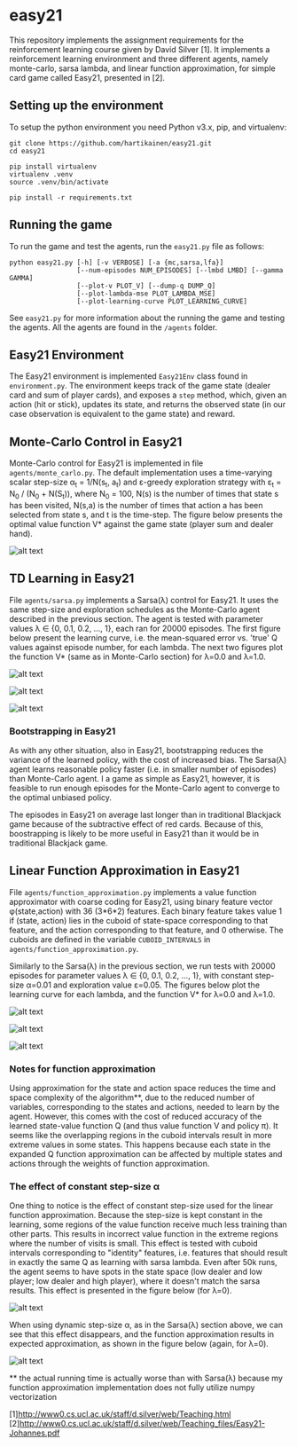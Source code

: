 # easy21
This repository implements the assignment requirements for the reinforcement learning course given by David Silver [1]. It implements a reinforcement learning environment and three different agents, namely monte-carlo, sarsa lambda, and linear function approximation, for simple card game called Easy21, presented in [2].


## Setting up the environment
To setup the python environment you need Python v3.x, pip, and virtualenv:
```
git clone https://github.com/hartikainen/easy21.git
cd easy21

pip install virtualenv
virtualenv .venv
source .venv/bin/activate

pip install -r requirements.txt
```


## Running the game
To run the game and test the agents, run the `easy21.py` file as follows:
```
python easy21.py [-h] [-v VERBOSE] [-a {mc,sarsa,lfa}]
                 [--num-episodes NUM_EPISODES] [--lmbd LMBD] [--gamma GAMMA]
                 [--plot-v PLOT_V] [--dump-q DUMP_Q]
                 [--plot-lambda-mse PLOT_LAMBDA_MSE]
                 [--plot-learning-curve PLOT_LEARNING_CURVE]
```
See `easy21.py` for more information about the running the game and testing the agents. All the agents are found in the `/agents` folder.


## Easy21 Environment
The Easy21 environment is implemented `Easy21Env` class found in `environment.py`. The environment keeps track of the game state (dealer card and sum of player cards), and exposes a `step` method, which, given an action (hit or stick), updates its state, and returns the observed state (in our case observation is equivalent to the game state) and reward.


## Monte-Carlo Control in Easy21
Monte-Carlo control for Easy21 is implemented in file `agents/monte_carlo.py`. The default implementation uses a time-varying scalar step-size α<sub>t</sub> = 1/N(s<sub>t</sub>, a<sub>t</sub>) and ε-greedy exploration strategy with ε<sub>t</sub> = N<sub>0</sub> / (N<sub>0</sub> + N(S<sub>t</sub>)), where N<sub>0</sub> = 100, N(s) is the number of times that state s has been visited, N(s,a) is the number of times that action a has been selected from state s, and t is the time-step.
The figure below presents the optimal value function V\* against the game state (player sum and dealer hand).

![alt text](https://github.com/hartikainen/easy21/blob/master/vis/V_mc_1000000_episodes.png)


## TD Learning in Easy21
File `agents/sarsa.py` implements a Sarsa(λ) control for Easy21. It uses the same step-size and exploration schedules as the Monte-Carlo agent described in the previous section. The agent is tested with parameter values λ ∈ {0, 0.1, 0.2, ..., 1}, each ran for 20000 episodes. The first figure below present the learning curve, i.e. the mean-squared error vs. 'true' Q values against episode number, for each lambda. The next two figures plot the function V\* (same as in Monte-Carlo section) for λ=0.0 and λ=1.0.

![alt text](https://github.com/hartikainen/easy21/blob/master/vis/lambda_mse_sarsa_gamma_1.0_episodes_20000.png)

![alt text](https://github.com/hartikainen/easy21/blob/master/vis/V_sarsa_lambda_0.0_gamma_1.0_episodes_20000.png)

![alt text](https://github.com/hartikainen/easy21/blob/master/vis/V_sarsa_lambda_1.0_gamma_1.0_episodes_20000.png)


### Bootstrapping in Easy21

As with any other situation, also in Easy21, bootstrapping reduces the variance of the learned policy, with the cost of increased bias. The Sarsa(λ) agent learns reasonable policy faster (i.e. in smaller number of episodes) than Monte-Carlo agent. I a game as simple as Easy21, however, it is feasible to run enough episodes for the Monte-Carlo agent to converge to the optimal unbiased policy.

The episodes in Easy21 on average last longer than in traditional Blackjack game because of the subtractive effect of red cards. Because of this, boostrapping is likely to be more useful in Easy21 than it would be in traditional Blackjack game.


## Linear Function Approximation in Easy21
File `agents/function_approximation.py` implements a value function approximator with coarse coding for Easy21, using binary feature vector φ(state,action) with 36 (3\*6\*2) features. Each binary feature takes value 1 if (state, action) lies in the cuboid of state-space corresponding to that feature, and the action corresponding to that feature, and 0 otherwise. The cuboids are defined in the variable `CUBOID_INTERVALS` in `agents/function_approximation.py`.

Similarly to the Sarsa(λ) in the previous section, we run tests with 20000 episodes for parameter values λ ∈ {0, 0.1, 0.2, ..., 1}, with constant step-size α=0.01 and exploration value ε=0.05. The figures below plot the learning curve for each lambda, and the function V\* for λ=0.0 and λ=1.0.

![alt text](https://github.com/hartikainen/easy21/blob/master/vis/lambda_mse_lfa_gamma_1.0_episodes_20000.png)

![alt text](https://github.com/hartikainen/easy21/blob/master/vis/V_lfa_lambda_0.0_gamma_1.0_episodes_20000.png)

![alt text](https://github.com/hartikainen/easy21/blob/master/vis/V_lfa_lambda_1.0_gamma_1.0_episodes_20000.png)


### Notes for function approximation
Using approximation for the state and action space reduces the time and space complexity of the algorithm\*\*, due to the reduced number of variables, corresponding to the states and actions, needed to learn by the agent. However, this comes with the cost of reduced accuracy of the learned state-value function Q (and thus value function V and policy π). It seems like the overlapping regions in the cuboid intervals result in more extreme values in some states. This happens because each state in the expanded Q function approximation can be affected by multiple states and actions through the weights of function approximation.


### The effect of constant step-size α
One thing to notice is the effect of constant step-size used for the linear function approximation. Because the step-size is kept constant in the learning, some regions of the value function receive much less training than other parts. This results in incorrect value function in the extreme regions where the number of visits is small. This effect is tested with cuboid intervals corresponding to "identity" features, i.e. features that should result in exactly the same Q as learning with sarsa lambda. Even after 50k runs, the agent seems to have spots in the state space (low dealer and low player; low dealer and high player), where it doesn't match the sarsa results. This effect is presented in the figure below (for λ=0).

![alt text](https://github.com/hartikainen/easy21/blob/master/vis/V_lfa_identity_features_static_alpha_lambda_0.0_gamma_1.0_episodes_50000.png)

When using dynamic step-size α, as in the Sarsa(λ) section above, we can see that this effect disappears, and the function approximation results in expected approximation, as shown in the figure below (again, for λ=0).

![alt text](https://github.com/hartikainen/easy21/blob/master/vis/V_lfa_identity_features_dynamic_alpha_lambda_0.0_gamma_1.0_episodes_50000.png)

\*\* the actual running time is actually worse than with Sarsa(λ) because my function approximation implementation does not fully utilize numpy vectorization

[1]http://www0.cs.ucl.ac.uk/staff/d.silver/web/Teaching.html
[2]http://www0.cs.ucl.ac.uk/staff/d.silver/web/Teaching_files/Easy21-Johannes.pdf
